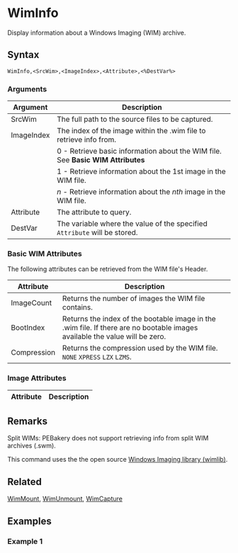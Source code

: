 # WimInfo

Display information about a Windows Imaging (WIM) archive.

## Syntax

```pebakery
WimInfo,<SrcWim>,<ImageIndex>,<Attribute>,<%DestVar%>
```

### Arguments

| Argument | Description |
| --- | --- |
| SrcWim | The full path to the source files to be captured. |
| ImageIndex | The index of the image within the .wim file to retrieve info from. |
|| 0 - Retrieve basic information about the WIM file. See **Basic WIM Attributes** |
|| 1 - Retrieve information about the 1st image in the WIM file. |
|| _n_ - Retrieve information about the _nth_ image in the WIM file. |
| Attribute | The attribute to query. |
| DestVar | The variable where the value of the specified `Attribute` will be stored. |

### Basic WIM Attributes

The following attributes can be retrieved from the WIM file's Header.

| Attribute | Description |
| --- | --- |
| ImageCount | Returns the number of images the WIM file contains. |
| BootIndex | Returns the index of the bootable image in the .wim file. If there are no bootable images available the value will be zero. |
| Compression | Returns the compression used by the WIM file. `NONE` `XPRESS` `LZX` `LZMS`. |

### Image Attributes


| Attribute | Description |
| --- | --- |


## Remarks

Split WIMs: PEBakery does not support retrieving info from split WIM archives (.swm).

This command uses the the open source [Windows Imaging library (wimlib)](https://wimlib.net/).

## Related

[WimMount](./WimMount.md), [WimUnmount](./WimUnmount.md), [WimCapture](./WimCapture.md)

## Examples

### Example 1



```pebakery

```
